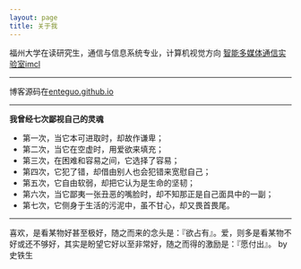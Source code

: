 ```yaml
---
layout: page
title: 关于我 
---
```


福州大学在读研究生，通信与信息系统专业，计算机视觉方向
[智能多媒体通信实验室imcl](imcl.fzu.edu.cn)

*** 

博客源码在[enteguo.github.io](https://github.com/enteguo/enteguo.github.io) 

***
**我曾经七次鄙视自己的灵魂**


* 第一次，当它本可进取时，却故作谦卑；
* 第二次，当它在空虚时，用爱欲来填充；
* 第三次，在困难和容易之间，它选择了容易；
* 第四次，它犯了错，却借由别人也会犯错来宽慰自己；
* 第五次，它自由软弱，却把它认为是生命的坚韧； 
* 第六次，当它鄙夷一张丑恶的嘴脸时，却不知那正是自己面具中的一副；
* 第七次，它侧身于生活的污泥中，虽不甘心，却又畏首畏尾。






***

喜欢，是看某物好甚至极好，随之而来的念头是：『欲占有』。爱，则多是看某物不好或还不够好，其实是盼望它好以至非常好，随之而得的激励是：『愿付出』。 by 史铁生


